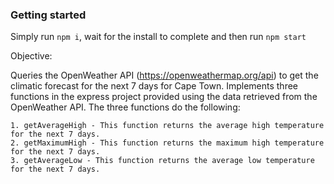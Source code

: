 ### Getting started

Simply run `npm i`, wait for the install to complete and then run `npm start`

Objective:

Queries the OpenWeather API (https://openweathermap.org/api) to get the climatic forecast for the next 7 days for Cape Town. 
Implements three functions in the express project provided using the data retrieved from the OpenWeather API. The three functions do the following:

    1. getAverageHigh - This function returns the average high temperature for the next 7 days.
    2. getMaximumHigh - This function returns the maximum high temperature for the next 7 days.
    3. getAverageLow - This function returns the average low temperature for the next 7 days.

